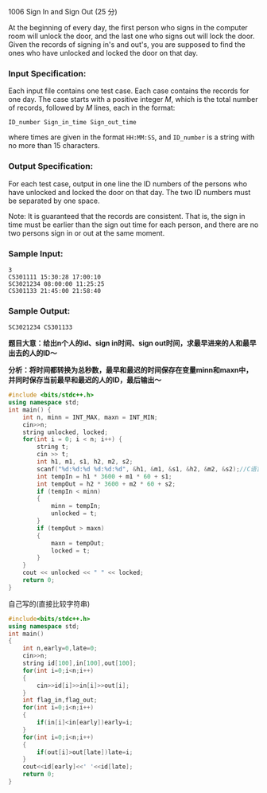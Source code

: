 1006 Sign In and Sign Out (25 分)

At the beginning of every day, the first person who signs in the computer room will unlock the door, and the last one who signs out will lock the door. Given the records of signing in's and out's, you are supposed to find the ones who have unlocked and locked the door on that day.

### Input Specification:

Each input file contains one test case. Each case contains the records for one day. The case starts with a positive integer *M*, which is the total number of records, followed by *M* lines, each in the format:

```
ID_number Sign_in_time Sign_out_time
```

where times are given in the format `HH:MM:SS`, and `ID_number` is a string with no more than 15 characters.

### Output Specification:

For each test case, output in one line the ID numbers of the persons who have unlocked and locked the door on that day. The two ID numbers must be separated by one space.

Note: It is guaranteed that the records are consistent. That is, the sign in time must be earlier than the sign out time for each person, and there are no two persons sign in or out at the same moment.

### Sample Input:

```in
3
CS301111 15:30:28 17:00:10
SC3021234 08:00:00 11:25:25
CS301133 21:45:00 21:58:40
```

### Sample Output:

```out
SC3021234 CS301133
```

**题目大意：给出n个人的id、sign in时间、sign out时间，求最早进来的人和最早出去的人的ID～**

**分析：将时间都转换为总秒数，最早和最迟的时间保存在变量minn和maxn中，并同时保存当前最早和最迟的人的ID，最后输出～**

```c++
#include <bits/stdc++.h>
using namespace std;
int main() {
    int n, minn = INT_MAX, maxn = INT_MIN;
    cin>>n;
    string unlocked, locked;
    for(int i = 0; i < n; i++) {
        string t;
        cin >> t;
        int h1, m1, s1, h2, m2, s2;
        scanf("%d:%d:%d %d:%d:%d", &h1, &m1, &s1, &h2, &m2, &s2);//C语言输入时间格式 hh:mm:ss
        int tempIn = h1 * 3600 + m1 * 60 + s1;
        int tempOut = h2 * 3600 + m2 * 60 + s2;
        if (tempIn < minn) 
        {
            minn = tempIn;
            unlocked = t;
        }
        if (tempOut > maxn) 
        {
            maxn = tempOut;
            locked = t;
        }
    }
    cout << unlocked << " " << locked;
    return 0;
}
```

自己写的(直接比较字符串)

```c++
#include<bits/stdc++.h>
using namespace std;
int main()
{
    int n,early=0,late=0;
    cin>>n;
    string id[100],in[100],out[100];
    for(int i=0;i<n;i++)
    {
        cin>>id[i]>>in[i]>>out[i];
    }
    int flag_in,flag_out;
    for(int i=0;i<n;i++)
    {
        if(in[i]<in[early])early=i;
    }
    for(int i=0;i<n;i++)
    {
        if(out[i]>out[late])late=i;
    }
    cout<<id[early]<<' '<<id[late];
    return 0;
}
```

